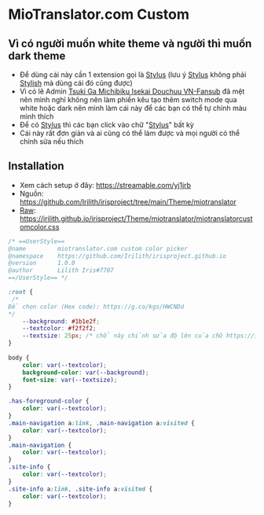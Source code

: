 # MioTranslator.com Custom
## Vì có người muốn white theme và người thì muốn dark theme

- Để dùng cái này cần 1 extension gọi là  [Stylus](https://chrome.google.com/webstore/detail/stylus/clngdbkpkpeebahjckkjfobafhncgmne?hl=en) (lưu ý [Stylus](https://chrome.google.com/webstore/detail/stylus/clngdbkpkpeebahjckkjfobafhncgmne?hl=en) không phải [Stylish](https://chrome.google.com/webstore/detail/stylish-custom-themes-for/fjnbnpbmkenffdnngjfgmeleoegfcffe?hl=en) mà dùng cái đó cũng được)
- Vì có lẽ Admin [Tsuki Ga Michibiku Isekai Douchuu VN-Fansub](https://miotranslator.com/) đã mệt nên mình nghỉ không nên làm phiền kêu tạo thêm switch mode qua white hoặc dark nên mình làm cái này để các bạn có thể tự chỉnh màu mình thích
- Để có [Stylus](https://chrome.google.com/webstore/detail/stylus/clngdbkpkpeebahjckkjfobafhncgmne?hl=en) thì các bạn click vào chữ "[Stylus](https://chrome.google.com/webstore/detail/stylus/clngdbkpkpeebahjckkjfobafhncgmne?hl=en)" bất kỳ
- Cái này rất đơn giản và ai cũng có thể làm được và mọi người có thể chỉnh sửa nếu thích
## Installation
- Xem cách setup ở đây: https://streamable.com/yj1jrb
- Nguồn: https://github.com/Irilith/irisproject/tree/main/Theme/miotranslator
- [Raw](https://irilith.github.io/irisproject/Theme/miotranslator/miotranslatorcustomcolor.css): https://irilith.github.io/irisproject/Theme/miotranslator/miotranslatorcustomcolor.css
```css
/* ==UserStyle==
@name         miotranslator.com custom color picker
@namespace    https://github.com/Irilith/irisproject.github.io
@version      1.0.0
@author       Lilith Iris#7707
==/UserStyle== */

:root {
 /*
Để chọn color (Hex code): https://g.co/kgs/HWCNDd
*/
    --background: #1b1e2f;
    --textcolor: #f2f2f2;
    --textsize: 25px; /* chổ này chỉnh sửa độ lớn của chữ https://irilith.github.io/irisproject/Theme/miotranslator/Preview/textsize.gif */
}
 
body {
    color: var(--textcolor);
    background-color: var(--background);
    font-size: var(--textsize);
}

.has-foreground-color {
    color: var(--textcolor);
}
.main-navigation a:link, .main-navigation a:visited {
    color: var(--textcolor);
}
.main-navigation {
    color: var(--textcolor);
}
.site-info {
    color: var(--textcolor);
}
.site-info a:link, .site-info a:visited {
    color: var(--textcolor);
}
```
